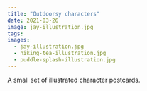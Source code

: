 ```yaml
---
title: "Outdoorsy characters"
date: 2021-03-26
image: jay-illustration.jpg
tags:
images:
  - jay-illustration.jpg
  - hiking-tea-illustration.jpg
  - puddle-splash-illustration.jpg
---
```


A small set of illustrated character postcards.